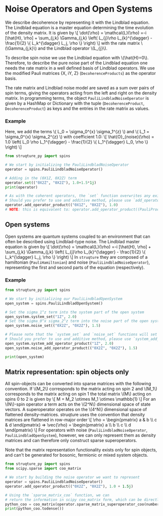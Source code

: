 # Noise Operators and Open Systems

We describe decoherence by representing it with the Lindblad equation.
The Lindblad equation is a master equation determining the time evolution of the density matrix.
It is given by
\\[
    \dot{\rho} = \mathcal{L}(\rho) =-i \[\hat{H}, \rho\] + \sum_{j,k} \Gamma_{j,k} \left( L_{j}\rho L_{k}^{\dagger} - \frac{1}{2} \\{ L_k^{\dagger} L_j, \rho \\} \right)
\\]
with the rate matrix \\(\Gamma_{j,k}\\) and the Lindblad operator \\(L_{j}\\).

To describe spin noise we use the Lindblad equation with \\(\hat{H}=0\\).
Therefore, to describe the pure noise part of the Lindblad equation one needs the rate matrix in a well defined basis of Lindblad operators.
We use the modified Pauli matrices {X, iY, Z} (`DecoherenceProducts`) as the operator basis.

The rate matrix and Lindblad noise model are saved as a sum over pairs of spin terms, giving the operators acting from the left and right on the density matrix.
In programming terms, the object `PauliLindbladNoiseOperator` is given by a HashMap or Dictionary with the tuple (`DecoherenceProduct`, `DecoherenceProduct`) as keys and the entries in the rate matrix as values.

### Example

Here, we add the terms \\( L_0 = \sigma_0^{x} \sigma_1^{z} \\) and \\( L_1 = \sigma_0^{x} \sigma_2^{z} \\) with coefficient 1.0: 
\\[ \hat{O}_{noise}(\rho) = 1.0 \left( L_0 \rho L_1^{\dagger} - \frac{1}{2} \\{ L_1^{\dagger} L_0, \rho \\} \right) \\]

```python
from struqture_py import spins

# We start by initializing the PauliLindbladNoiseOperator
operator = spins.PauliLindbladNoiseOperator()

# Adding in the (0X1Z, 0X2Z) term
operator.set(("0X2Z", "0X2Z"), 1.0+1.5*1j)
print(operator)

# As with the coherent operators, the `set` function overwrites any existing value for the given key (here, a tuple of strings or DecoherenceProducts).
# Should you prefer to use and additive method, please use `add_operator_product`:
operator.add_operator_product(("0X1Z", "0X2Z"), 1.0)
# NOTE: this is equivalent to: operator.add_operator_product((PauliProduct().x(0).z(1), PauliProduct().x(0).z(2)), 1.0)

```

## Open systems

Open systems are quantum systems coupled to an environment that can often be described using Lindblad-type noise.
The Lindblad master equation is given by
\\[
    \dot{\rho} = \mathcal{L}(\rho) =-i \[\hat{H}, \rho\] + \sum_{j,k} \Gamma_{j,k} \left( L_{j}\rho L_{k}^{\dagger} - \frac{1}{2} \\{ L_k^{\dagger} L_j, \rho \\} \right)
\\]
In `struqture` they are composed of a hamiltonian (`PauliHamiltonian`) and noise (`PauliLindbladNoiseOperator`), representing the first and second parts of the equation (respectively).

### Example

```python
from struqture_py import spins

# We start by initializing our PauliLindbladOpenSystem
open_system = spins.PauliLindbladOpenSystem()

# Set the sigma_1^z term into the system part of the open system
open_system.system_set("1Z", 2.0)
# Set the sigma_0^x sigma_2^z term into the noise part of the open system
open_system.noise_set(("0X2Z", "0X2Z"), 1.5)

# Please note that the `system_set` and `noise_set` functions will set the values given, overwriting any previous value.
# Should you prefer to use and additive method, please use `system_add_operator_product` and `noise_add_operator_product`:
open_system.system_add_operator_product("1Z", 2.0)
open_system.noise_add_operator_product(("0X2Z", "0X2Z"), 1.5)

print(open_system)
```

## Matrix representation: spin objects only

All spin-objects can be converted into sparse matrices with the following convention.
If \\(M_2\\) corresponds to the matrix acting on spin 2 and \\(M_1\\) corresponds to the matrix acting on spin 1 the total matrix \\(M\\) acting on spins 0 to 2 is given by
\\[
    M = M_2 \otimes M_1 \otimes \mathbb{1}
\\]
For an \\(N\\)-spin operator a term acts on the \\(2^N\\) dimensional space of state vectors.
A superoperator operates on the \\(4^N\\) dimensional space of flattened density-matrices.
struqture uses the convention that density matrices are flattened in row-major order
\\[
    \rho = \begin{pmatrix} a & b \\\\ c & d \end{pmatrix} => \vec{\rho} = \begin{pmatrix} a \\\\ b \\\\ c \\\\ d \end{pmatrix}
\\]
For operators with noise (`PauliLindbladNoiseOperator`, `PauliLindbladOpenSystem`), however, we can only represent them as density matrices and can therefore only construct sparse superoperators.

Note that the matrix representation functionality exists only for spin objects, and can't be generated for bosonic, fermionic or mixed system objects.

```python
from struqture_py import spins
from scipy.sparse import coo_matrix

# We start by building the noise operator we want to represent
operator = spins.PauliLindbladNoiseOperator()
operator.add_operator_product(("0X2Z", "0X2Z"), 1.0 + 1.5j)

# Using the `sparse_matrix_coo` function, we can
# return the information in scipy coo_matrix form, which can be directly fed in:
python_coo = coo_matrix(operator.sparse_matrix_superoperator_coo(number_spins=3))
print(python_coo.todense())
```
